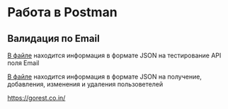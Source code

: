 # Работа в Postman

## Валидация по Email

[В файле](https://github.com/DLebedev33/Test/blob/main/CREATE%20USER123.postman_collection) находится информация в формате JSON на тестирование API поля Email

[В файле](https://github.com/DLebedev33/Test/blob/main/Tets%20request%20for%20users) находится информация в формате JSON на получение, добавления, изменения и удаления пользоветелей

https://gorest.co.in/